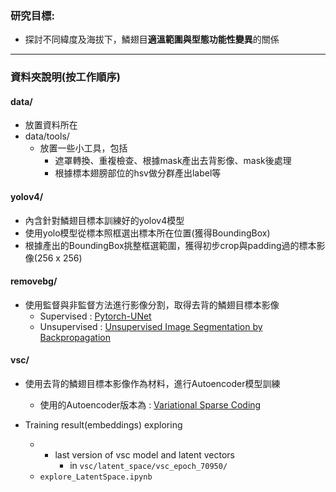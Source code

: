 
### 研究目標:
- 探討不同緯度及海拔下，鱗翅目**適溫範圍與型態功能性變異**的關係

---  

### 資料夾說明(按工作順序)

#### data/
- 放置資料所在
- data/tools/
    - 放置一些小工具，包括
        - 遮罩轉換、重複檢查、根據mask產出去背影像、mask後處理
        - 根據標本翅膀部位的hsv做分群產出label等

#### yolov4/
- 內含針對鱗翅目標本訓練好的yolov4模型
- 使用yolo模型從標本照框選出標本所在位置(獲得BoundingBox)
- 根據產出的BoundingBox挑整框選範圍，獲得初步crop與padding過的標本影像(256 x 256)

#### removebg/
- 使用監督與非監督方法進行影像分割，取得去背的鱗翅目標本影像
    - Supervised : [Pytorch-UNet](https://github.com/milesial/Pytorch-UNet)
    - Unsupervised : [Unsupervised Image Segmentation by Backpropagation](https://github.com/kanezaki/pytorch-unsupervised-segmentation)

#### vsc/
- 使用去背的鱗翅目標本影像作為材料，進行Autoencoder模型訓練
    - 使用的Autoencoder版本為 : [Variational Sparse Coding](https://github.com/ftonolini45/Variational_Sparse_Coding) 

- Training result(embeddings) exploring
    - * last version of vsc model and latent vectors
        - in `vsc/latent_space/vsc_epoch_70950/`
    - `explore_LatentSpace.ipynb`
